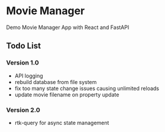 # Movie Manager

Demo Movie Manager App with React and FastAPI

## Todo List

### Version 1.0

- API logging
- rebuild database from file system
- fix too many state change issues causing unlimited reloads
- update movie filename on property update

### Version 2.0

- rtk-query for async state management
